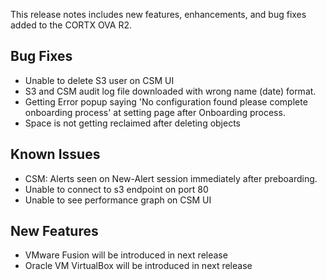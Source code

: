 This release notes includes new features, enhancements, and bug fixes added to the CORTX OVA R2.


## Bug Fixes

- Unable to delete S3 user on CSM UI
- S3 and CSM audit log file downloaded with wrong name (date) format.
- Getting Error popup saying 'No configuration found please complete onboarding process' at setting page after Onboarding process.
- Space is not getting reclaimed after deleting objects


## Known Issues

- CSM: Alerts seen on New-Alert session immediately after preboarding.
- Unable to connect to s3 endpoint on port 80
- Unable to see performance graph on CSM UI


## New Features

- VMware Fusion will be introduced in next release
- Oracle VM VirtualBox will be introduced in next release
